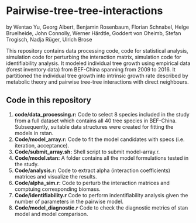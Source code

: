 # Pairwise-tree-tree-interactions
by Wentao Yu, Georg Albert, Benjamin Rosenbaum, Florian Schnabel, Helge Bruelheide, John Connolly, Werner Härdtle, Goddert von Oheimb, Stefan Trogisch, Nadja Rüger, Ulrich Brose

This repository contains data processing code, code for statistical analysis, simulation code for perturbing the interaction matrix, simulation code for identifiability analysis. It modeled individual tree growth using empirical data (forest inventory data) from BEF-China spanning from 2009 to 2016. It partitioned the individual tree growth into intrinsic growth rate described by metabolic theory and pairwise tree-tree interactions with direct neighbours. 

## Code in this repository
  1. **code/data_processing.r:** Code to select 8 species included in the study from a full dataset which contains all 40 tree species in BEF-China. Subsequently, 
  suitable data structures were created for fitting the models in rstan.
  2. **Code/model_array.r:** Code to fit the model candidates with specs (i.e. iteration, acceptance).
  3. **Code/submit_array.sh:** Shell script to submit model-array.r.
  4. **Code/model.stan:** A folder contains all the model formulations tested in the study.
  5. **Code/analysis.r:** Code to extract alpha (interaction coefficients) matrices and visualize the results.
  6. **Code/alpha_sim.r:** Code to perturb the interaction matrices and comptuing corresponding biomass.
  7. **Code/identifiability.r** Code to perform indentifiability analysis given the number of parameters in the pairwise model.
  8. **Code/model_diagnostic.r** Code to check the diagnostic metrics of stan model and model comparison.
